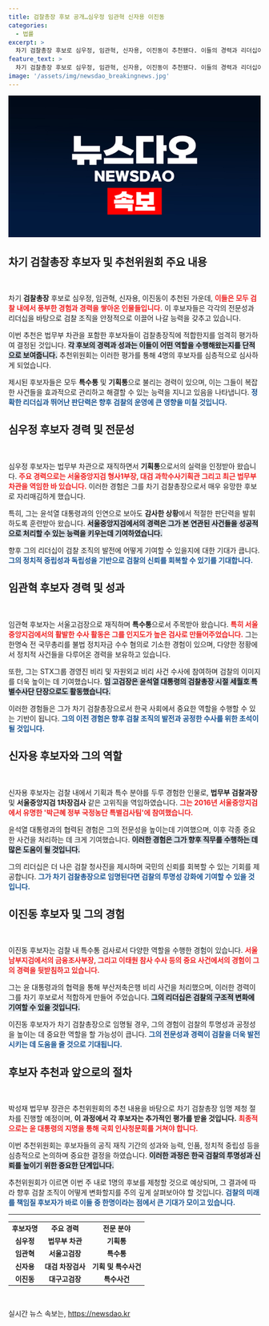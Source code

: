 ```yaml
---
title: 검찰총장 후보 공개…심우정 임관혁 신자용 이진동
categories:
  - 법률
excerpt: >
  차기 검찰총장 후보로 심우정, 임관혁, 신자용, 이진동이 추천됐다. 이들의 경력과 리더십이 접목된 검찰의 미래가 주목받고 있으며, 다음 주 청문회까지의 긴장감이 고조되고 있다!
feature_text: >
  차기 검찰총장 후보로 심우정, 임관혁, 신자용, 이진동이 추천됐다. 이들의 경력과 리더십이 접목된 검찰의 미래가 주목받고 있으며, 다음 주 청문회까지의 긴장감이 고조되고 있다!
image: '/assets/img/newsdao_breakingnews.jpg'
---
```


<p><img src="/assets/img/newsdao_breakingnews.jpg" alt="koreaapp 속보" /></p>

<h2 data-ke-size="size26">차기 검찰총장 후보자 및 추천위원회 주요 내용</h2>

<p data-ke-size="size16">&nbsp;</p>

<p data-ke-size="size16">차기 <b>검찰총장</b> 후보로 심우정, 임관혁, 신자용, 이진동이 추천된 가운데, <b><span style="color: #ee2323;">이들은 모두 검찰 내에서 풍부한 경험과 경력을 쌓아온 인물들입니다.</span></b> 이 후보자들은 각각의 전문성과 리더십을 바탕으로 검찰 조직을 안정적으로 이끌어 나갈 능력을 갖추고 있습니다.</p>

<p data-ke-size="size16">이번 추천은 법무부 차관을 포함한 후보자들이 검찰총장직에 적합한지를 엄격히 평가하여 결정된 것입니다. <b><span style="background-color: #21538527;">각 후보의 경력과 성과는 이들이 어떤 역할을 수행해왔는지를 단적으로 보여줍니다.</span></b> 추천위원회는 이러한 평가를 통해 4명의 후보자를 심층적으로 심사하게 되었습니다.</p>

<p data-ke-size="size16">제시된 후보자들은 모두 <b>특수통</b> 및 <b>기획통</b>으로 불리는 경력이 있으며, 이는 그들이 복잡한 사건들을 효과적으로 관리하고 해결할 수 있는 능력을 지니고 있음을 나타냅니다. <b><span style="color: #1a5490;">정확한 리더십과 뛰어난 판단력은 향후 검찰의 운영에 큰 영향을 미칠 것입니다.</span></b></p>

<h2 data-ke-size="size26">심우정 후보자 경력 및 전문성</h2>

<p data-ke-size="size16">&nbsp;</p>

<p data-ke-size="size16">심우정 후보자는 법무부 차관으로 재직하면서 <b>기획통</b>으로서의 실력을 인정받아 왔습니다. <b><span style="color: #ee2323;">주요 경력으로는 서울중앙지검 형사1부장, 대검 과학수사기획관 그리고 최근 법무부 차관을 역임한 바 있습니다.</span></b> 이러한 경험은 그를 차기 검찰총장으로서 매우 유망한 후보로 자리매김하게 했습니다.</p>

<p data-ke-size="size16">특히, 그는 윤석열 대통령과의 인연으로 보아도 <b>감사한 상황</b>에서 적절한 판단력을 발휘하도록 훈련받아 왔습니다. <b><span style="background-color: #21538527;">서울중앙지검에서의 경력은 그가 본 연관된 사건들을 성공적으로 처리할 수 있는 능력을 키우는데 기여하였습니다.</span></b></p>

<p data-ke-size="size16">향후 그의 리더십이 검찰 조직의 발전에 어떻게 기여할 수 있을지에 대한 기대가 큽니다. <b><span style="color: #1a5490;">그의 정치적 중립성과 독립성을 기반으로 검찰의 신뢰를 회복할 수 있기를 기대합니다.</span></b></p>

<h2 data-ke-size="size26">임관혁 후보자 경력 및 성과</h2>

<p data-ke-size="size16">&nbsp;</p>

<p data-ke-size="size16">임관혁 후보자는 서울고검장으로 재직하며 <b>특수통</b>으로서 주목받아 왔습니다. <b><span style="color: #ee2323;">특히 서울중앙지검에서의 활발한 수사 활동은 그를 인지도가 높은 검사로 만들어주었습니다.</span></b> 그는 한명숙 전 국무총리를 불법 정치자금 수수 혐의로 기소한 경험이 있으며, 다양한 정황에서 정치적 사건들을 다루어온 경력을 보유하고 있습니다.</p>

<p data-ke-size="size16">또한, 그는 STX그룹 경영진 비리 및 자원외교 비리 사건 수사에 참여하며 검찰의 이미지를 더욱 높이는 데 기여했습니다. <b><span style="background-color: #21538527;">임 고검장은 윤석열 대통령의 검찰총장 시절 세월호 특별수사단 단장으로도 활동했습니다.</span></b></p>

<p data-ke-size="size16">이러한 경험들은 그가 차기 검찰총장으로서 한국 사회에서 중요한 역할을 수행할 수 있는 기반이 됩니다. <b><span style="color: #1a5490;">그의 이전 경험은 향후 검찰 조직의 발전과 공정한 수사를 위한 초석이 될 것입니다.</span></b></p>

<h2 data-ke-size="size26">신자용 후보자와 그의 역할</h2>

<p data-ke-size="size16">&nbsp;</p>

<p data-ke-size="size16">신자용 후보자는 검찰 내에서 기획과 특수 분야를 두루 경험한 인물로, <b>법무부 검찰과장</b> 및 <b>서울중앙지검 1차장검사</b> 같은 고위직을 역임하였습니다. <b><span style="color: #ee2323;">그는 2016년 서울중앙지검에서 유명한 '박근혜 정부 국정농단 특별검사팀'에 참여했습니다.</span></b></p>

<p data-ke-size="size16">윤석열 대통령과의 협력된 경험은 그의 전문성을 높이는데 기여했으며, 이후 각종 중요한 사건을 처리하는 데 크게 기여했습니다. <b><span style="background-color: #21538527;">이러한 경험은 그가 향후 직무를 수행하는 데 많은 도움이 될 것입니다.</span></b></p>

<p data-ke-size="size16">그의 리더십은 더 나은 검찰 청사진을 제시하며 국민의 신뢰를 회복할 수 있는 기회를 제공합니다. <b><span style="color: #1a5490;">그가 차기 검찰총장으로 임명된다면 검찰의 투명성 강화에 기여할 수 있을 것입니다.</span></b></p>

<h2 data-ke-size="size26">이진동 후보자 및 그의 경험</h2>

<p data-ke-size="size16">&nbsp;</p>

<p data-ke-size="size16">이진동 후보자는 검찰 내 특수통 검사로서 다양한 역할을 수행한 경험이 있습니다. <b><span style="color: #ee2323;">서울남부지검에서의 금융조사부장, 그리고 이태원 참사 수사 등의 중요 사건에서의 경험이 그의 경력을 뒷받침하고 있습니다.</span></b></p>

<p data-ke-size="size16">그는 윤 대통령과의 협력을 통해 부산저축은행 비리 사건을 처리했으며, 이러한 경력이 그를 차기 후보로서 적합하게 만들어 주었습니다. <b><span style="background-color: #21538527;">그의 리더십은 검찰의 구조적 변화에 기여할 수 있을 것입니다.</span></b></p>

<p data-ke-size="size16">이진동 후보자가 차기 검찰총장으로 임명될 경우, 그의 경험이 검찰의 투명성과 공정성을 높이는 데 중요한 역할을 할 가능성이 큽니다. <b><span style="color: #1a5490;">그의 전문성과 경력이 검찰을 더욱 발전시키는 데 도움을 줄 것으로 기대됩니다.</span></b></p>

<h2 data-ke-size="size26">후보자 추천과 앞으로의 절차</h2>

<p data-ke-size="size16">&nbsp;</p>

<p data-ke-size="size16">박성재 법무부 장관은 추천위원회의 추천 내용을 바탕으로 차기 검찰총장 임명 제청 절차를 진행할 예정이며, <b>이 과정에서 각 후보자는 추가적인 평가를 받을 것입니다.</b> <b><span style="color: #ee2323;">최종적으로는 윤 대통령의 지명을 통해 국회 인사청문회를 거쳐야 합니다.</span></b></p>

<p data-ke-size="size16">이번 추천위원회는 후보자들의 공직 재직 기간의 성과와 능력, 인품, 정치적 중립성 등을 심층적으로 논의하며 중요한 결정을 하였습니다. <b><span style="background-color: #21538527;">이러한 과정은 한국 검찰의 투명성과 신뢰를 높이기 위한 중요한 단계입니다.</span></b></p>

<p data-ke-size="size16">추천위원회가 이르면 이번 주 내로 1명의 후보를 제청할 것으로 예상되며, 그 결과에 따라 향후 검찰 조직이 어떻게 변화할지를 주의 깊게 살펴보아야 할 것입니다. <b><span style="color: #1a5490;">검찰의 미래를 책임질 후보자가 바로 이들 중 한명이라는 점에서 큰 기대가 모이고 있습니다.</span></b></p>

<hr>

<table style="width: 100%; border-collapse: collapse;">
    <tbody>
        <tr>
            <td style="text-align: center; height: 17px;"><b>후보자명</b></td>
            <td style="text-align: center; height: 17px;"><b>주요 경력</b></td>
            <td style="text-align: center; height: 17px;"><b>전문 분야</b></td>
        </tr>
        <tr>
            <td style="text-align: center; height: 17px;"><b>심우정</b></td>
            <td style="text-align: center; height: 17px;"><b>법무부 차관</b></td>
            <td style="text-align: center; height: 17px;"><b>기획통</b></td>
        </tr>
        <tr>
            <td style="text-align: center; height: 17px;"><b>임관혁</b></td>
            <td style="text-align: center; height: 17px;"><b>서울고검장</b></td>
            <td style="text-align: center; height: 17px;"><b>특수통</b></td>
        </tr>
        <tr>
            <td style="text-align: center; height: 17px;"><b>신자용</b></td>
            <td style="text-align: center; height: 17px;"><b>대검 차장검사</b></td>
            <td style="text-align: center; height: 17px;"><b>기획 및 특수사건</b></td>
        </tr>
        <tr>
            <td style="text-align: center; height: 17px;"><b>이진동</b></td>
            <td style="text-align: center; height: 17px;"><b>대구고검장</b></td>
            <td style="text-align: center; height: 17px;"><b>특수사건</b></td>
        </tr>
    </tbody>
</table>

<p data-ke-size="size16">&nbsp;</p>
실시간 뉴스 속보는, <a href="https://newsdao.kr" rel="dofollow">https://newsdao.kr</a>


